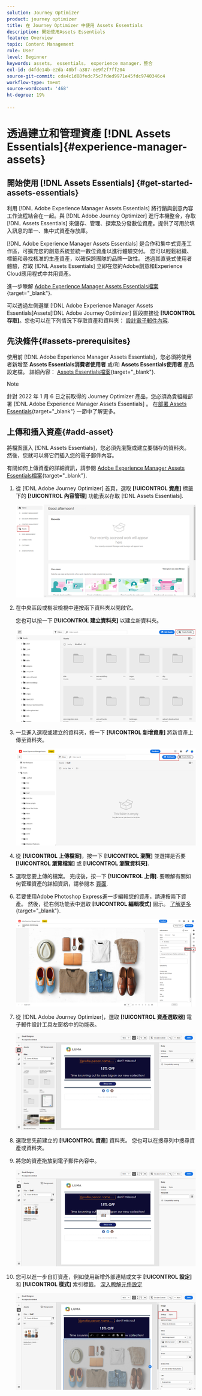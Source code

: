 ```yaml
---
solution: Journey Optimizer
product: journey optimizer
title: 在 Journey Optimizer 中使用 Assets Essentials
description: 開始使用Assets Essentials
feature: Overview
topic: Content Management
role: User
level: Beginner
keywords: assets， essentials， experience manager，整合
exl-id: d4fde14b-e2da-40bf-a387-ee9f2f7ff204
source-git-commit: cda4c1d88fedc75c7fded9971e45fdc9740346c4
workflow-type: tm+mt
source-wordcount: '468'
ht-degree: 19%

---
```


# 透過建立和管理資產 [!DNL Assets Essentials]{#experience-manager-assets}

## 開始使用 [!DNL Assets Essentials] {#get-started-assets-essentials}

利用 [!DNL Adobe Experience Manager Assets Essentials] 將行銷與創意內容工作流程結合在一起。與 [!DNL Adobe Journey Optimizer] 進行本機整合，存取 [!DNL Assets Essentials] 來儲存、管理、探索及分發數位資產。提供了可用於填入訊息的單一、集中式資產存放庫。

[!DNL Adobe Experience Manager Assets Essentials] 是合作和集中式資產工作區，可擴充您的創意系統並統一數位資產以進行體驗交付。 您可以輕鬆組織、標籤和尋找核准的生產資產，以確保跨團隊的品牌一致性。 透過其直覺式使用者體驗，存取 [!DNL Assets Essentials] 立即在您的Adobe創意和Experience Cloud應用程式中共用資產。

進一步瞭解 [Adobe Experience Manager Assets Essentials檔案](https://experienceleague.adobe.com/docs/experience-manager-assets-essentials/help/introduction.html){target="_blank"}.

可以透過左側選單 [!DNL Adobe Experience Manager Assets Essentials]Assets[!DNL Adobe Journey Optimizer] 區段直接從 **[!UICONTROL 存取]**。您也可以在下列情況下存取資產和資料夾： [設計電子郵件內容](get-started-email-design.md).

## 先決條件{#assets-prerequisites}

使用前 [!DNL Adobe Experience Manager Assets Essentials]，您必須將使用者新增至 **Assets Essentials消費者使用者** 或/和 **Assets Essentials使用者** 產品設定檔。 詳細內容： [Assets Essentials檔案](https://experienceleague.adobe.com/docs/experience-manager-assets-essentials/help/deploy-administer.html?lang=zh-Hant){target="_blank"}.

>[!NOTE]
>針對 2022 年 1 月 6 日之前取得的 Journey Optimizer 產品，您必須為貴組織部署 [!DNL Adobe Experience Manager Assets Essentials] 。 在[部署 Assets Essentials](https://experienceleague.adobe.com/docs/experience-manager-assets-essentials/help/deploy-administer.html?lang=zh-Hant){target="_blank"} 一節中了解更多。

## 上傳和插入資產{#add-asset}

將檔案匯入 [!DNL Assets Essentials]，您必須先瀏覽或建立要儲存的資料夾。 然後，您就可以將它們插入您的電子郵件內容。

有關如何上傳資產的詳細資訊，請參閱 [Adobe Experience Manager Assets Essentials檔案](https://experienceleague.adobe.com/docs/experience-manager-assets-essentials/help/add-delete.html){target="_blank"}.

1. 從 [!DNL Adobe Journey Optimizer] 首頁，選取 **[!UICONTROL 資產]** 標籤下的 **[!UICONTROL 內容管理]** 功能表以存取 [!DNL Assets Essentials].

   ![](assets/media_library_1.png)

1. 在中央區段或樹狀檢視中連按兩下資料夾以開啟它。

   您也可以按一下 **[!UICONTROL 建立資料夾]** 以建立新資料夾。

   ![](assets/media_library_8.png)

1. 一旦進入選取或建立的資料夾，按一下 **[!UICONTROL 新增資產]** 將新資產上傳至資料夾。

   ![](assets/media_library_2.png)

1. 從 **[!UICONTROL 上傳檔案]**，按一下 **[!UICONTROL 瀏覽]** 並選擇是否要 **[!UICONTROL 瀏覽檔案]** 或 **[!UICONTROL 瀏覽資料夾]**.

1. 選取您要上傳的檔案。 完成後，按一下 **[!UICONTROL 上傳]**. 要瞭解有關如何管理資產的詳細資訊，請參閱本 [頁面](https://experienceleague.adobe.com/docs/experience-manager-assets-essentials/help/manage-organize.html).

1. 若要使用Adobe Photoshop Express進一步編輯您的資產，請連按兩下資產。 然後，從右側功能表中選取 **[!UICONTROL 編輯模式]** 圖示。 [了解更多](https://experienceleague.adobe.com/docs/experience-manager-assets-essentials/help/edit-images.html){target="_blank"}.

   ![](assets/media_library_12.png)

1. 從 [!DNL Adobe Journey Optimizer]，選取 **[!UICONTROL 資產選取器]** 電子郵件設計工具左窗格中的功能表。

   ![](assets/media_library_5.png)

1. 選取您先前建立的 **[!UICONTROL 資產]** 資料夾。 您也可以在搜尋列中搜尋資產或資料夾。

1. 將您的資產拖放到電子郵件內容中。

   ![](assets/media_library_6.png)

1. 您可以進一步自訂資產，例如使用新增外部連結或文字 **[!UICONTROL 設定]** 和 **[!UICONTROL 樣式]** 索引標籤。 [深入瞭解元件設定](content-components.md)

   ![](assets/media_library_13.png)

   <!--
    After adding your asset to your email, use the **[!UICONTROL Find similar Stock photos]** option to locate Stock photos that match the content, color, and composition of your image. [Learn more about Adobe Stock](stock.md).

    Note that this option is available for licensed/unlicensed Stock images and images from your Assets folder. 

    ![](assets/media_library_14.png)
    -->
